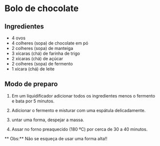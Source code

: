 # Bolo de chocolate

## Ingredientes
- 4 ovos
- 4 colheres (sopa) de chocolate em pó
- 2 colheres (sopa) de manteiga
- 3 xícaras (chá) de farinha de trigo
- 2 xícaras (chá) de açúcar
- 2 colheres (sopa) de fermento
- 1 xícara (chá) de leite


## Modo de preparo

1. Em um liquidificador adicionar todos os ingredientes menos o fermento e bata por 5 minutos.

1. Adicionar o fermento e misturar com uma espátula delicadamente.

1. untar uma forma, despejar a massa.

1. Assar no forno preaquecido (180 ºC) por cerca de 30 a 40 minutos. 

** Obs:** Não se esqueça de usar uma forma alta!!

